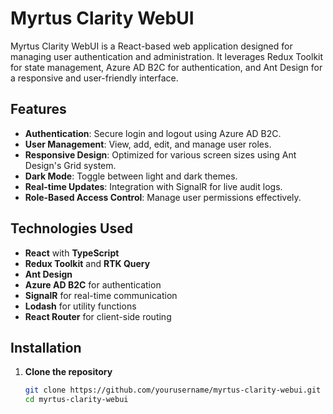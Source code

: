 # Myrtus Clarity WebUI

Myrtus Clarity WebUI is a React-based web application designed for managing user authentication and administration. It leverages Redux Toolkit for state management, Azure AD B2C for authentication, and Ant Design for a responsive and user-friendly interface.

## Features

- **Authentication**: Secure login and logout using Azure AD B2C.
- **User Management**: View, add, edit, and manage user roles.
- **Responsive Design**: Optimized for various screen sizes using Ant Design's Grid system.
- **Dark Mode**: Toggle between light and dark themes.
- **Real-time Updates**: Integration with SignalR for live audit logs.
- **Role-Based Access Control**: Manage user permissions effectively.

## Technologies Used

- **React** with **TypeScript**
- **Redux Toolkit** and **RTK Query**
- **Ant Design**
- **Azure AD B2C** for authentication
- **SignalR** for real-time communication
- **Lodash** for utility functions
- **React Router** for client-side routing

## Installation

1. **Clone the repository**
   ```bash
   git clone https://github.com/yourusername/myrtus-clarity-webui.git
   cd myrtus-clarity-webui
